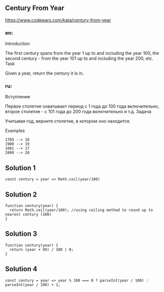 ## Century From Year

https://www.codewars.com/kata/century-from-year

### en: 
Introduction

The first century spans from the year 1 up to and including the year 100, the second century - from the year 101 up to and including the year 200, etc.
Task

Given a year, return the century it is in.


### ru: 
Вступление

Первое столетие охватывает период с 1 года до 100 года включительно, второе столетие - с 101 года до 200 года включительно и т.д.
Задача

Учитывая год, верните столетие, в котором оно находится.

Examples

```
1705 --> 18
1900 --> 19
1601 --> 17
2000 --> 20
```


## Solution 1
```
const century = year => Math.ceil(year/100)

```

## Solution 2
```
function century(year) {
  return Math.ceil(year/100); //using ceiling method to round up to nearest century (100)
}

```

## Solution 3
```
function century(year) {
  return (year + 99) / 100 | 0;
}

```

## Solution 4
```
const century = year => year % 100 === 0 ? parseInt(year / 100) : parseInt(year / 100) + 1;

```
